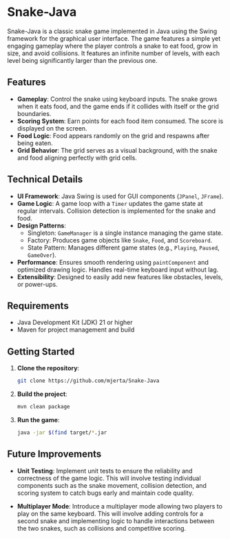 # Snake-Java

Snake-Java is a classic snake game implemented in Java using the Swing framework for the graphical user interface. The game features a simple yet engaging gameplay where the player controls a snake to eat food, grow in size, and avoid collisions.
It features an infinite number of levels, with each level being significantly larger than the previous one.

## Features

- **Gameplay**: Control the snake using keyboard inputs. The snake grows when it eats food, and the game ends if it collides with itself or the grid boundaries.
- **Scoring System**: Earn points for each food item consumed. The score is displayed on the screen.
- **Food Logic**: Food appears randomly on the grid and respawns after being eaten.
- **Grid Behavior**: The grid serves as a visual background, with the snake and food aligning perfectly with grid cells.

## Technical Details

- **UI Framework**: Java Swing is used for GUI components (`JPanel`, `JFrame`).
- **Game Logic**: A game loop with a `Timer` updates the game state at regular intervals. Collision detection is implemented for the snake and food.
- **Design Patterns**:
  - Singleton: `GameManager` is a single instance managing the game state.
  - Factory: Produces game objects like `Snake`, `Food`, and `Scoreboard`.
  - State Pattern: Manages different game states (e.g., `Playing`, `Paused`, `GameOver`).
- **Performance**: Ensures smooth rendering using `paintComponent` and optimized drawing logic. Handles real-time keyboard input without lag.
- **Extensibility**: Designed to easily add new features like obstacles, levels, or power-ups.

## Requirements

- Java Development Kit (JDK) 21 or higher
- Maven for project management and build

## Getting Started

1. **Clone the repository**:

   ```bash
   git clone https://github.com/mjerta/Snake-Java

   ```

2. **Build the project**:

   ```bash
   mvn clean package
   ```

3. **Run the game**:
   ```bash
   java -jar $(find target/*.jar


   ```

## Future Improvements

- **Unit Testing**: Implement unit tests to ensure the reliability and correctness of the game logic. This will involve testing individual components such as the snake movement, collision detection, and scoring system to catch bugs early and maintain code quality.

- **Multiplayer Mode**: Introduce a multiplayer mode allowing two players to play on the same keyboard. This will involve adding controls for a second snake and implementing logic to handle interactions between the two snakes, such as collisions and competitive scoring.
